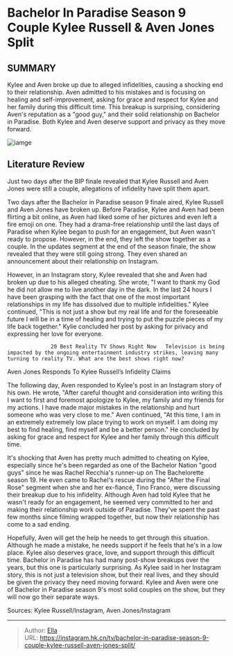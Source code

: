 # Bachelor In Paradise Season 9 Couple Kylee Russell &amp; Aven Jones Split


## SUMMARY 



  Kylee and Aven broke up due to alleged infidelities, causing a shocking end to their relationship.   Aven admitted to his mistakes and is focusing on healing and self-improvement, asking for grace and respect for Kylee and her family during this difficult time.   This breakup is surprising, considering Aven&#39;s reputation as a &#34;good guy,&#34; and their solid relationship on Bachelor in Paradise. Both Kylee and Aven deserve support and privacy as they move forward.  

![iamge](https://static1.srcdn.com/wordpress/wp-content/uploads/2023/11/kylee-russell-aven-jones-bachelor-in-paradise.jpg)

## Literature Review
Just two days after the BIP finale revealed that Kylee Russell and Aven Jones were still a couple, allegations of infidelity have split them apart.




Two days after the Bachelor in Paradise season 9 finale aired, Kylee Russell and Aven Jones have broken up. Before Paradise, Kylee and Aven had been flirting a bit online, as Aven had liked some of her pictures and even left a fire emoji on one. They had a drama-free relationship until the last days of Paradise when Kylee began to push for an engagement, but Aven wasn&#39;t ready to propose. However, in the end, they left the show together as a couple. In the updates segment at the end of the season finale, the show revealed that they were still going strong. They even shared an announcement about their relationship on Instagram.




However, in an Instagram story, Kylee revealed that she and Aven had broken up due to his alleged cheating. She wrote, &#34;I want to thank my God he did not allow me to live another day in the dark. In the last 24 hours I have been grasping with the fact that one of the most important relationships in my life has dissolved due to multiple infidelities.&#34; Kylee continued, &#34;This is not just a show but my real life and for the foreseeable future I will be in a time of healing and trying to put the puzzle pieces of my life back together.&#34; Kylie concluded her post by asking for privacy and expressing her love for everyone.

                  20 Best Reality TV Shows Right Now   Television is being impacted by the ongoing entertainment industry strikes, leaving many turning to reality TV. What are the best shows right now?    


 Aven Jones Responds To Kylee Russell’s Infidelity Claims 
          




The following day, Aven responded to Kylee&#39;s post in an Instagram story of his own. He wrote, &#34;After careful thought and consideration into writing this I want to first and foremost apologize to Kylee, my family and my friends for my actions. I have made major mistakes in the relationship and hurt someone who was very close to me.&#34; Aven continued, &#34;At this time, I am in an extremely extremely low place trying to work on myself. I am doing my best to find healing, find myself and be a better person.&#34; He concluded by asking for grace and respect for Kylee and her family through this difficult time.


 

It&#39;s shocking that Aven has pretty much admitted to cheating on Kylee, especially since he&#39;s been regarded as one of the Bachelor Nation &#34;good guys&#34; since he was Rachel Recchia&#39;s runner-up on The Bachelorette season 19. He even came to Rachel&#39;s rescue during the &#34;After the Final Rose&#34; segment when she and her ex-fiancé, Tino Franco, were discussing their breakup due to his infidelity. Although Aven had told Kylee that he wasn&#39;t ready for an engagement, he seemed very committed to her and making their relationship work outside of Paradise. They&#39;ve spent the past few months since filming wrapped together, but now their relationship has come to a sad ending.




Hopefully, Aven will get the help he needs to get through this situation. Although he made a mistake, he needs support if he feels that he&#39;s in a low place. Kylee also deserves grace, love, and support through this difficult time. Bachelor in Paradise has had many post-show breakups over the years, but this one is particularly surprising. As Kylee said in her Instagram story, this is not just a television show, but their real lives, and they should be given the privacy they need moving forward. Kylee and Aven were one of Bachelor in Paradise season 9&#39;s most solid couples on the show, but they will now go their separate ways.

Sources: Kylee Russell/Instagram, Aven Jones/Instagram



---

> Author: [Ella](https://instagram.hk.cn/)  
> URL: https://instagram.hk.cn/tv/bachelor-in-paradise-season-9-couple-kylee-russell-aven-jones-split/  

